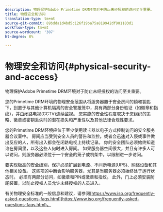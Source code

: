```yaml
---
description: 物理保护Adobe Primetime DRM环境对于防止未经授权的访问至关重要。
title: 物理安全和访问
translation-type: tm+mt
source-git-commit: 89bdda1d4bd5c126f19ba75a819942df901183d1
workflow-type: tm+mt
source-wordcount: '307'
ht-degree: 0%

---
```



# 物理安全和访问{#physical-security-and-access}

物理保护Adobe Primetime DRM环境对于防止未经授权的访问至关重要。

您的Primetime DRM环境的物理安全范围从将服务器置于安全房间的锁和钥匙下，到置于与其他计算机隔离的安全警报笼中，具有两部分身份验证（如徽章和指纹），并由闭路电视(CCTV)连续监视。 您实施的安全性程度取决于您组织的策略、徽章或密钥丢失时的潜在损失和严重性以及其他法律合规性要求。

您的Primetime DRM环境应位于至少使用读卡器以电子方式控制访问的安全服务器会议室中。 房间应当受到安全人员的警告和监控，或者会迅速对入侵或事件做出反应的人，所有出入都会在闭路电视上持续记录。 你的安全团队必须始终知道谁在房间里，以及这些人何时进入房间。 如果服务器空间很大，并且有许多人可以访问，则服务器必须位于一个安全的笼子或机架中，以限制进一步访问。

要实现极高的安全级别，保护必须扩展到电源、不间断电源(UPS)、网络设备和其他相关设备。 这些项的中断会影响服务器，尤其是当服务器必须始终处于运行状态时。 必须有两部分访问，如徽章和PIN或徽章和指纹。 此外，门上必须安装防尾装置，以防止授权人员允许未经授权的人员进入。

有关物理安全标准的一般信息和建议，请参阅[https://www.iso.org/frequently-asked-questions-faqs.html](https://www.iso.org/frequently-asked-questions-faqs.html)。
